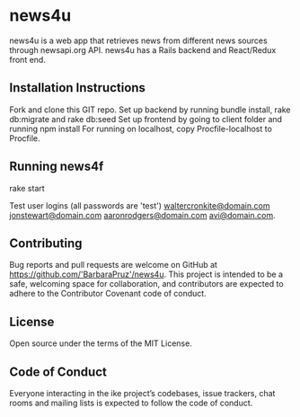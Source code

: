# news4u
news4u is a web app that retrieves news from different news sources through newsapi.org API.
news4u has a Rails backend and React/Redux front end.

Installation Instructions
-------------------------
Fork and clone this GIT repo. 
Set up backend by running bundle install, rake db:migrate and rake db:seed
Set up frontend by going to client folder and running npm install
For running on localhost, copy Procfile-localhost to Procfile.

Running news4f
------------------   
rake start

Test user logins (all passwords are 'test')
waltercronkite@domain.com
jonstewart@domain.com
aaronrodgers@domain.com
avi@domain.com.


Contributing
------------
Bug reports and pull requests are welcome on GitHub at https://github.com/'BarbaraPruz'/news4u. This project is intended to be a safe, welcoming space for collaboration, and contributors are expected to adhere to the Contributor Covenant code of conduct.

License
-------
Open source under the terms of the MIT License.

Code of Conduct
---------------
Everyone interacting in the ike project’s codebases, issue trackers, chat rooms and mailing lists is expected to follow the code of conduct.

